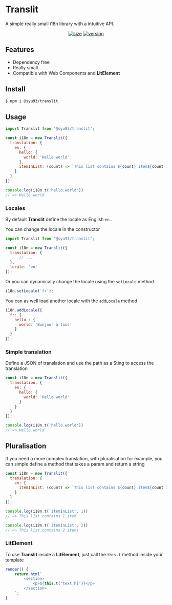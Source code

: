 # Translit
A simple really small i18n library with a intuitive API.
<div align="center">
	<a href="https://bundlephobia.com/result?p=@syu93/translit@1.0.0"><img src="https://badgen.net/bundlephobia/minzip/@syu93/translit" alt="size"></a>
    <a href=""><img src="https://badgen.net/npm/v/@syu93/translit" alt="version"></a>
</div>

## Features

* Dependency free
* Really small
* Compatible with Web Components and **LitElement**



## Install

```bash
$ npm i @syu93/translit
```



## Usage

```javascript
import Translit from '@syu93/translit';

const i18n = new Translit({
  translation: {
    en: {
      hello: {
        world: 'Hello world'
      },
      itemInList: (count) => `This list contains ${count} item${count > 1 ? 's' : ''}.`
    }
  } 
});

console.log(i18n.t('hello.world'))
// => Hello world
```



### Locales

By default **Translit** define the locale as English `en` .

You can change the locale in the constructor

```javascript
import Translit from '@syu93/translit';

const i18n = new Translit({
  translation: {
      // ...
  },
  locale: 'en'
});
```

Or you can dynamically change the locale using the `setLocale` method

```javascript
i18n.setLocale('fr');
```

You can as well load another locale with the `addLocale` method

```javascript
i18n.addLocale({
  fr: {
    hello : {
      world: 'Bonjour à tous'
    }
  }
});
```



### Simple translation

Define a JSON of translation and use the path as a Sting to access the translation

```javascript
const i18n = new Translit({
  translation: {
    en: {
      hello: {
        world: 'Hello world'
      }
    }
  } 
});

console.log(i18n.t('hello.world'))
// => Hello world
```



## Pluralisation

If you need a more complex translation, with pluralisation for example, you can simple define a method that takes a param and return a string

```javascript
const i18n = new Translit({
  translation: {
    en: {
      itemInList: (count) => `This list contains ${count} item${count > 1 ? 's' : ''}.`
    }
  } 
});

console.log(i18n.t('itemInList', 1))
// => This list contains 1 item

console.log(i18n.t('itemInList', 2))
// => This list contains 2 items
```



### LitElement

To use **Translit** inside a **LitElement**, just call the `this.t` method inside your template

```javascript
render() {
	return html`
        <section>
            <p>${this.t('text.hi')}</p>
        </section>
	`;
}
```

